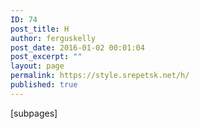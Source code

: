 ```yaml
---
ID: 74
post_title: H
author: ferguskelly
post_date: 2016-01-02 00:01:04
post_excerpt: ""
layout: page
permalink: https://style.srepetsk.net/h/
published: true
---
```

[subpages]